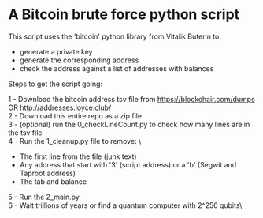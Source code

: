 # A Bitcoin brute force python script

This script uses the 'bitcoin' python library from Vitalik Buterin to:
  - generate a private key
  - generate the corresponding address
  - check the address against a list of addresses with balances


Steps to get the script going:

1 - Download the bitcoin address tsv file from https://blockchair.com/dumps OR http://addresses.loyce.club/ \
2 - Download this entire repo as a zip file\
3 - (optional) run the 0_checkLineCount.py to check how many lines are in the tsv file\
4 - Run the 1_cleanup.py file to remove: \
 - The first line from the file (junk text)
 - Any address that start with '3' (script address) or a 'b' (Segwit and Taproot address)
 - The tab and balance

5 - Run the 2_main.py\
6 - Wait trillions of years or find a quantum computer with 2^256 qubits\
